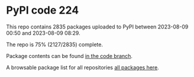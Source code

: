 # PyPI code 224

This repo contains 2835 packages uploaded to PyPI between 
2023-08-09 00:50 and 2023-08-09 08:29.

The repo is 75% (2127/2835) complete.

Package contents can be found [in the code branch](https://github.com/pypi-data/pypi-mirror-224/tree/code/packages).

A browsable package list for all repositories [all packages here](https://pypi-data.github.io/website/repositories/pypi-mirror-224).


